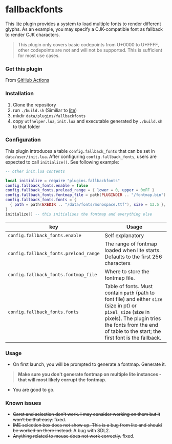 # fallbackfonts

This [lite](https://github.com/rxi/lite) plugin provides a system to load multiple fonts to render different glyphs.
As an example, you may specify a CJK-compatible font as fallback to render CJK characters.

> This plugin only covers basic codepoints from U+0000 to U+FFFF, other codepoints are not and will not be supported. This is sufficient for most use cases.

### Get this plugin
From [GitHub Actions](https://github.com/takase1121/lite-fallback-fonts/actions)

### Installation
1. Clone the repository
2. run `./build.sh` (Similiar to [lite](https://github.com/rxi/lite))
3. mkdir `data/plugins/fallbackfonts`
4. copy `utfhelper.lua`, `init.lua` and executable generated by `./build.sh` to that folder


### Configuration
This plugin introduces a table `config.fallback_fonts` that can be set in `data/user/init.lua`.
After configuring `config.fallback_fonts`, users are expected to call `initialize()`. See following example:
```lua
-- other init.lua contents

local initialize = require "plugins.fallbackfonts"
config.fallback_fonts.enable = false
config.fallback_fonts.preload_range = { lower = 0, upper = 0xFF }
config.fallback_fonts.fontmap_file = path(PLUGINDIR .. "/fontmap.bin")
config.fallback_fonts.fonts = {
  { path = path(EXEDIR .. "/data/fonts/monospace.ttf"), size = 13.5 },
}
initialize() -- this initialises the fontmap and everything else
```

key | Usage
----|------
`config.fallback_fonts.enable` |Self explanatory
`config.fallback_fonts.preload_range` | The range of fontmap loaded when lite starts. Defaults to the first 256 characters
`config.fallback_fonts.fontmap_file` | Where to store the fontmap file.
`config.fallback_fonts.fonts` | Table of fonts. Must contain `path` (path to font file) and either `size` (size in pt) or `pixel_size` (size in pixels). The plugin tries the fonts from the end of table to the start; the first font is the fallback.


### Usage
- On first launch, you will be prompted to generate a fontmap. Generate it.
> **Make sure you don't generate fontmap on multiple lite instances - that will most likely corrupt the fontmap.**
- You are good to go.

### Known issues
- ~~Caret and selection don't work. I may consider working on them but it won't be that easy.~~ fixed.
- ~~IME selection box does not show up. This is a bug from lite and should be worked on there instead.~~ A bug with SDL2.
- ~~Anything related to mouse does not work correctly.~~ fixed.